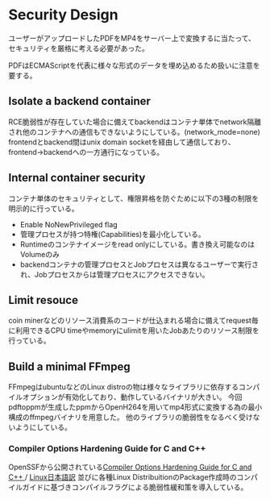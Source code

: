 # Security Design

ユーザーがアップロードしたPDFをMP4をサーバー上で変換するに当たって、セキュリティを厳格に考える必要があった。

PDFはECMAScriptを代表に様々な形式のデータを埋め込めるため扱いに注意を要する。

## Isolate a backend container

RCE脆弱性が存在していた場合に備えてbackendはコンテナ単体でnetwork隔離され他のコンテナへの通信もできないようにしている。(network_mode=none)
frontendとbackend間はunix domain socketを経由して通信しており、frontend->backendへの一方通行になっている。

## Internal container security

コンテナ単体のセキュリティとして、権限昇格を防ぐために以下の3種の制限を明示的に行っている。
- Enable NoNewPrivileged flag
- 管理プロセスが持つ特権(Capabilities)を最小化している。
- Runtimeのコンテナイメージをread onlyにしている。書き換え可能なのはVolumeのみ
- backendコンテナの管理プロセスとJobプロセスは異なるユーザーで実行され、Jobプロセスからは管理プロセスにアクセスできない。

## Limit resouce

coin minerなどのリソース消費系のコードが仕込まれる場合に備えてrequest毎に利用できるCPU timeやmemoryにulimitを用いたJobあたりのリソース制限を行っている。

## Build a minimal FFmpeg

FFmpegはubuntuなどのLinux distroの物は様々なライブラリに依存するコンパイルオプションが有効化しており、動作しているバイナリが大きい。
今回pdftoppmが生成したppmからOpenH264を用いてmp4形式に変換する為の最小構成のffmpegバイナリを用意した。
他のライブラリの脆弱性をなるべく受けないようにしている。

### Compiler Options Hardening Guide for C and C++

OpenSSFから公開されている[Compiler Options Hardening Guide for C and C++
](https://best.openssf.org/Compiler-Hardening-Guides/Compiler-Options-Hardening-Guide-for-C-and-C++) / [Linux日本語訳](https://www.linuxfoundation.jp/openssf/2023/12/compiler-options-hardening-guide-for-c-and-cpp-jp/) 並びに各種Linux DistribuitionのPackage作成時のコンパイルガイドに基づきコンパイルフラグによる脆弱性緩和策を導入している。
